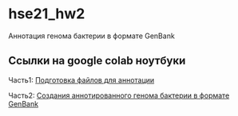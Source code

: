 # hse21_hw2
Aннотация генома бактерии в формате GenBank

## Ссылки на google colab ноутбуки
Часть1: [Подготовка файлов для аннотации](https://colab.research.google.com/drive/1dHbufPbbn3lV_DElbkzAJSspSX1lnMRW?usp=sharing)

Часть2: [Создания аннотированного генома бактерии в формате GenBank](https://colab.research.google.com/drive/1Z9fZ31NpmkAlUlXmgXYVdGumanbFG1dr?usp=sharing)
